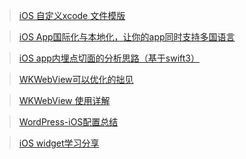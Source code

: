 > [iOS 自定义xcode 文件模版](https://github.com/moglo-tech/blog/issues/10)

> [iOS App国际化与本地化，让你的app同时支持多国语言 ](https://github.com/moglo-tech/blog/issues/8)

> [iOS app内埋点切面的分析思路（基于swift3）](https://github.com/moglo-tech/blog/issues/7)

> [WKWebView可以优化的拙见](https://github.com/moglo-tech/blog/issues/6)

> [WKWebView 使用详解](https://github.com/moglo-tech/blog/issues/5)

> [WordPress-iOS配置总结](https://github.com/moglo-tech/blog/issues/4)

> [iOS widget学习分享](https://github.com/moglo-tech/blog/issues/3)





